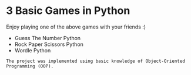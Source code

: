 # 3 Basic Games in Python

Enjoy playing one of the above games with your friends :)

- Guess The Number Python
- Rock Paper Scissors Python
- Wordle Python

```
The project was implemented using basic knowledge of Object-Oriented Programming (OOP).
```